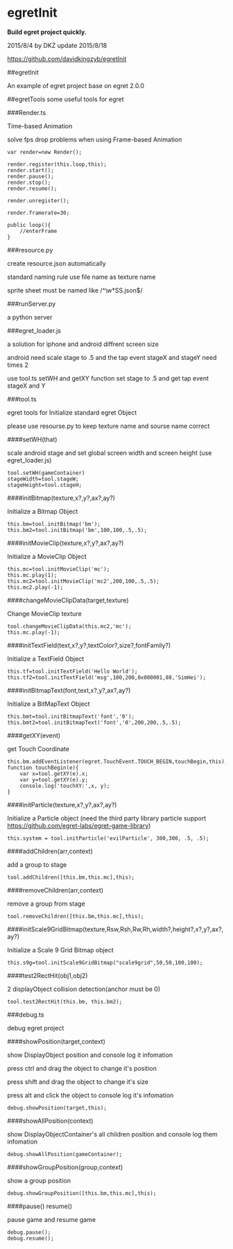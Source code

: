 # egretInit

**Build egret project quickly.**

2015/8/4 by DKZ update 2015/8/18



<https://github.com/davidkingzyb/egretInit>

##egretInit

An example of egret project base on egret 2.0.0

##egretTools
some useful tools for egret 

###Render.ts

Time-based Animation

solve fps drop problems when using Frame-based Animation

```
var render=new Render();

render.register(this.loop,this);
render.start();
render.pause();
render.stop();
render.resume();

render.unregister();

render.framerate=30;

public loop(){
	//enterFrame
}
```


###resource.py

create resource.json automatically

standard naming rule use file name as texture name

sprite sheet must be named like /^\w*SS.json$/

###runServer.py

a python server

###egret_loader.js

a solution for iphone and android diffrent screen size

android need scale stage to .5 and the tap event stageX and stageY need times 2

use tool.ts setWH and getXY function set stage to .5 and get tap event stageX and Y

###tool.ts

egret tools for Initialize standard egret Object

please use resourse.py to keep texture name and sourse name correct

####setWH(that)

scale android stage and set global screen width and screen height (use egret_loader.js)

```
tool.setWH(gameContainer)
stageWidth=tool.stageW;
stageHeight=tool.stageH;
```

####initBitmap(texture,x?,y?,ax?,ay?)

Initialize a Bitmap Object

```
this.bm=tool.initBitmap('bm');
this.bm2=tool.initBitmap('bm',100,100,.5,.5);
```

####initMovieClip(texture,x?,y?,ax?,ay?)

Initialize a MovieClip Object

```
this.mc=tool.initMovieClip('mc');
this.mc.play(1);
this.mc2=tool.initMovieClip('mc2',200,100,.5,.5);
this.mc2.play(-1);
```

####changeMovieClipData(target,texture)

Change MovieClip texture

```
tool.changeMovieClipData(this.mc2,'mc');
this.mc.play(-1);
```

####initTextField(text,x?,y?,textColor?,size?,fontFamily?)

Initialize a TextField Object

```
this.tf=tool.initTextField('Hello World');
this.tf2=tool.initTextField('msg',100,200,0x000001,80,'SimHei');
```

####initBitmapText(font,text,x?,y?,ax?,ay?)

Initialize a BitMapText Object

```
this.bmt=tool.initBitmapText('font','0');
this.bmt2=tool.initBitmapText('font','0',200,200,.5,.5);
```

####getXY(event)

get Touch Coordinate

```
this.bm.addEventListener(egret.TouchEvent.TOUCH_BEGIN,touchBegin,this);
function touchBegin(e){
	var x=tool.getXY(e).x;
	var y=tool.getXY(e).y;
	console.log('touchXY:',x, y);
}

```

####initParticle(texture,x?,y?,ax?,ay?)

Initialize a Particle object (need the third party library particle support <https://github.com/egret-labs/egret-game-library>)

```
this.system = tool.initParticle('evilParticle', 300,300, .5, .5);
```

####addChildren(arr,context)

add a group to stage

```
tool.addChildren([this.bm,this.mc],this);
```

####removeChildren(arr,context)

remove a group from stage

```
tool.removeChildren([this.bm,this.mc],this);
```

####initScale9GridBitmap(texture,Rsw,Rsh,Rw,Rh,width?,height?,x?,y?,ax?,ay?)

Initialize a Scale 9 Grid Bitmap object

```
this.s9g=tool.initScale9GridBitmap("scale9grid",50,50,100,100);
```

####test2RectHit(obj1,obj2)

2 displayObject collision detection(anchor must be 0)

```
tool.test2RectHit(this.bm, this.bm2);
```


###debug.ts

debug egret project

####showPosition(target,context)

show DisplayObject position and console log it infomation

press ctrl and drag the object to change it's position

press shift and drag the object to change it's size

press alt and click the object to console log it's infomation

```
debug.showPosition(target,this);
```

####showAllPosition(context)

show DisplayObjectContainer's all children position and console log them infomation

```
debug.showAllPosition(gameContainer);
```

####showGroupPosition(group,context)

show a group position

```
debug.showGroupPosition([this.bm,this.mc],this);
```

####pause() resume()

pause game and resume game

```
debug.pause();
debug.resume();
```








